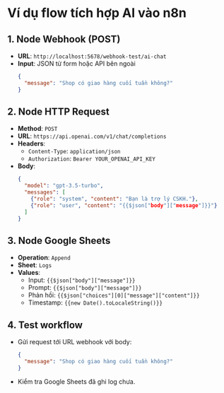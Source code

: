 # Ví dụ flow tích hợp AI vào n8n

## 1. Node Webhook (POST)
- **URL**: `http://localhost:5678/webhook-test/ai-chat`
- **Input**: JSON từ form hoặc API bên ngoài
  ```json
  {
    "message": "Shop có giao hàng cuối tuần không?"
  }
  ```

## 2. Node HTTP Request
- **Method**: `POST`
- **URL**: `https://api.openai.com/v1/chat/completions`
- **Headers**:
  - `Content-Type`: `application/json`
  - `Authorization`: `Bearer YOUR_OPENAI_API_KEY`
- **Body**:
  ```json
  {
    "model": "gpt-3.5-turbo",
    "messages": [
      {"role": "system", "content": "Bạn là trợ lý CSKH."},
      {"role": "user", "content": "{{$json["body"]["message"]}}"}
    ]
  }
  ```

## 3. Node Google Sheets
- **Operation**: `Append`
- **Sheet**: `Logs`
- **Values**:
  - Input: `{{$json["body"]["message"]}}`
  - Prompt: `{{$json["body"]["message"]}}`
  - Phản hồi: `{{$json["choices"][0]["message"]["content"]}}`
  - Timestamp: `{{new Date().toLocaleString()}}`

## 4. Test workflow
- Gửi request tới URL webhook với body:
  ```json
  {
    "message": "Shop có giao hàng cuối tuần không?"
  }
  ```
- Kiểm tra Google Sheets đã ghi log chưa. 